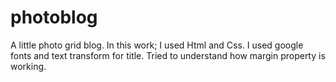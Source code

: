# photoblog
A little photo grid blog.
In this work;
I used Html and Css.
I used google fonts and text transform for title.
Tried to understand how margin property is working.

